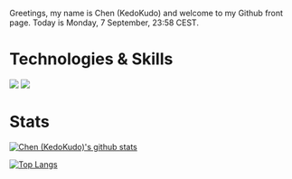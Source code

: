 Greetings, my name is Chen (KedoKudo) and welcome to my Github front page.  Today is Monday, 7 September, 23:58 CEST.

# Technologies & Skills

![](https://img.shields.io/badge/<OS>-<Linux>-informational?style=flat&logo=<Linux>&logoColor=white&color=2bbc8a)
![](https://img.shields.io/badge/<OS>-<MacOS>-informational?style=flat&logo=<Apple>&logoColor=white&color=2bbc8a)


# Stats

[![Chen (KedoKudo)'s github stats](https://github-readme-stats.vercel.app/api?username=KedoKudo&theme=vue)](https://github.com/KedoKudo/github-readme-stats)

[![Top Langs](https://github-readme-stats.vercel.app/api/top-langs/?username=KedoKudo&show_icons=true&theme=vue)](https://github.com/KedoKudo/github-readme-stats)
